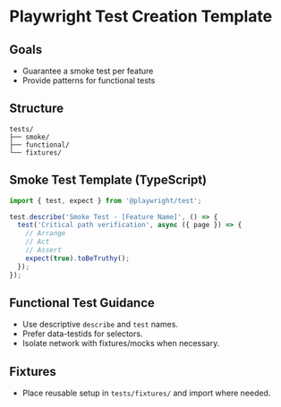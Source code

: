 # Playwright Test Creation Template

## Goals
- Guarantee a smoke test per feature
- Provide patterns for functional tests

## Structure
```
tests/
├── smoke/
├── functional/
└── fixtures/
```

## Smoke Test Template (TypeScript)
```ts
import { test, expect } from '@playwright/test';

test.describe('Smoke Test - [Feature Name]', () => {
  test('Critical path verification', async ({ page }) => {
    // Arrange
    // Act
    // Assert
    expect(true).toBeTruthy();
  });
});
```

## Functional Test Guidance
- Use descriptive `describe` and `test` names.
- Prefer data-testids for selectors.
- Isolate network with fixtures/mocks when necessary.

## Fixtures
- Place reusable setup in `tests/fixtures/` and import where needed.
